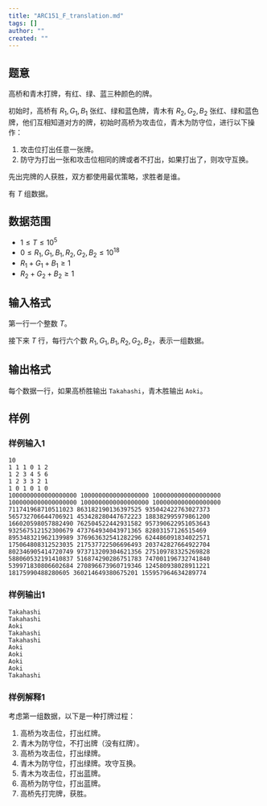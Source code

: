 ```yaml
---
title: "ARC151_F_translation.md"
tags: []
author: ""
created: ""
---
```


## 题意 

高桥和青木打牌，有红、绿、蓝三种颜色的牌。

初始时，高桥有 $R_1,G_1,B_1$ 张红、绿和蓝色牌，青木有 $R_2,G_2,B_2$ 张红、绿和蓝色牌，他们互相知道对方的牌，初始时高桥为攻击位，青木为防守位，进行以下操作：

1. 攻击位打出任意一张牌。
2. 防守为打出一张和攻击位相同的牌或者不打出，如果打出了，则攻守互换。

先出完牌的人获胜，双方都使用最优策略，求胜者是谁。

有 $T$ 组数据。

## 数据范围

- $1\le T\le 10^5$
- $0\le R_1,G_1,B_1,R_2,G_2,B_2\le 10^{18}$
- $R_1+G_1+B_1\ge 1$
- $R_2+G_2+B_2\ge 1$

## 输入格式

第一行一个整数 $T$。

接下来 $T$ 行，每行六个数 $R_1,G_1,B_1,R_2,G_2,B_2$，表示一组数据。

## 输出格式

每个数据一行，如果高桥胜输出 `Takahashi`，青木胜输出 `Aoki`。

## 样例

### 样例输入1

```
10
1 1 1 0 1 2
1 2 3 4 5 6
1 2 3 3 2 1
1 0 1 0 1 0
1000000000000000000 1000000000000000000 1000000000000000000 1000000000000000000 1000000000000000000 1000000000000000000
711741968710511023 863182190136397525 935042422763027373 565732706644706921 453428280447672223 188382995979861200
166020598057882490 762504522442931582 957390622951053643 932567512152300679 473764934043971365 82803157126515469
895348321962139989 376963632541282296 624486091834022571 175064808312523035 217537722506696493 203742827664922704
802346905414720749 973713209304621356 275109783325269828 588060532191410837 516874290286751783 747001196732741840
539971830806602684 270896673960719346 124580938028911221 18175990488280605 360214649380675201 155957964634289774
```

### 样例输出1

```
Takahashi
Takahashi
Aoki
Takahashi
Takahashi
Aoki
Aoki
Aoki
Aoki
Takahashi
```

### 样例解释1

考虑第一组数据，以下是一种打牌过程：

1. 高桥为攻击位，打出红牌。
2. 青木为防守位，不打出牌（没有红牌）。
3. 高桥为攻击位，打出绿牌。
4. 青木为防守位，打出绿牌。攻守互换。
5. 青木为攻击位，打出蓝牌。
6. 高桥为防守位，打出蓝牌。
7. 高桥先打完牌，获胜。

